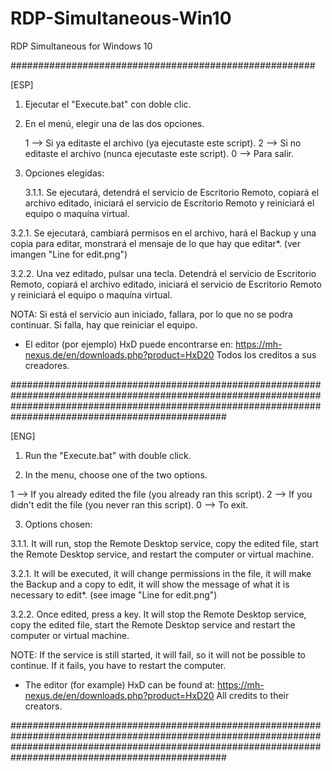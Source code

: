 # RDP-Simultaneous-Win10
RDP Simultaneous for Windows 10


#######################################################


[ESP]


1. Ejecutar el "Execute.bat" con doble clic.

2. En el menú, elegir una de las dos opciones.

	1 --> Si ya editaste el archivo (ya ejecutaste este script).
	2 --> Si no editaste el archivo (nunca ejecutaste este script).
	0 --> Para salir.

3. Opciones elegidas:

	3.1.1. Se ejecutará, detendrá el servicio de Escritorio Remoto, copiará el archivo editado, iniciará el servicio de Escritorio Remoto y reiniciará el equipo o maquína virtual.

  3.2.1. Se ejecutará, cambiará permisos en el archivo, hará el Backup y una copia para editar, monstrará el mensaje de lo que hay que editar*. (ver imangen "Line for edit.png")

  3.2.2. Una vez editado, pulsar una tecla. Detendrá el servicio de Escritorio Remoto, copiará el archivo editado, iniciará el servicio de Escritorio Remoto y reiniciará el equipo o maquína virtual.



NOTA: Si está el servicio aun iniciado, fallara, por lo que no se podra continuar. Si falla, hay que reiniciar el equipo.



* El editor (por ejemplo) HxD puede encontrarse en: https://mh-nexus.de/en/downloads.php?product=HxD20
Todos los creditos a sus creadores.


###############################################################################################################################################################################################################


[ENG]


1. Run the "Execute.bat" with double click.

2. In the menu, choose one of the two options.

1 --> If you already edited the file (you already ran this script).
2 --> If you didn't edit the file (you never ran this script).
0 --> To exit.

3. Options chosen:

  3.1.1. It will run, stop the Remote Desktop service, copy the edited file, start the Remote Desktop service, and restart the computer or virtual machine.

  3.2.1. It will be executed, it will change permissions in the file, it will make the Backup and a copy to edit, it will show the message of what it is necessary to edit*. (see image "Line for edit.png")

  3.2.2. Once edited, press a key. It will stop the Remote Desktop service, copy the edited file, start the Remote Desktop service and restart the computer or virtual machine.



NOTE: If the service is still started, it will fail, so it will not be possible to continue. If it fails, you have to restart the computer.



* The editor (for example) HxD can be found at: https://mh-nexus.de/en/downloads.php?product=HxD20
All credits to their creators.


###############################################################################################################################################################################################################
